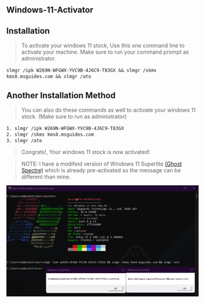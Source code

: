 ## Windows-11-Activator

## Installation

> To activate your windows 11 stock, Use this one command line to activate your machine. Make sure to run your command prompt as administrator.

```
slmgr /ipk W269N-WFGWX-YVC9B-4J6C9-T83GX && slmgr /skms kms8.msguides.com && slmgr /ato
```

## Another Installation Method

> You can also do these commands as well to activate your windows 11 stock. (Make sure to run as administrator)

```
1. slmgr /ipk W269N-WFGWX-YVC9B-4J6C9-T83GX
2. slmgr /skms kms8.msguides.com
3. slmgr /ato
```

> Congrats!, Your windows 11 stock is now activated!




> NOTE: I have a modifeid version of Windows 11 Superlite [(Ghost Spectre)](https://www.youtube.com/watch?v=nJ418uicpk8) which is already pre-activated so the message can be different than mine.

<p align="center">
  <img src="./img/Win11Activated.png" alt="Size Limit CLI" width="738">
</p>

